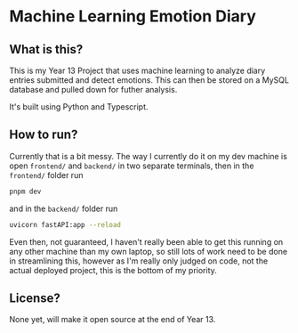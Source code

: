 # Machine Learning Emotion Diary

## What is this?

This is my Year 13 Project that uses machine learning to analyze diary entries submitted and detect emotions. This can then be stored on a MySQL database and pulled down for futher analysis.

It's built using Python and Typescript.

## How to run?

Currently that is a bit messy. The way I currently do it on my dev machine is open `frontend/` and `backend/` in two separate terminals, then in the `frontend/` folder run
```bash
pnpm dev
```
and in the `backend/` folder run
```bash
uvicorn fastAPI:app --reload
```
Even then, not guaranteed, I haven't really been able to get this running on any other machine than my own laptop, so still lots of work need to be done in streamlining this, however as I'm really only judged on code, not the actual deployed project, this is the bottom of my priority.

## License?

None yet, will make it open source at the end of Year 13.
